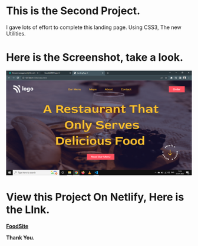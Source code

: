 # This is the Second Project.

I gave lots of effort to complete this landing page. Using CSS3, The new Utilities.

# Here is the Screenshot, take a look.

![Project-02](Overview.png)

# View this Project On Netlify, Here is the LInk.

**[FoodSite](https://newfoodsite.netlify.app/)**

**Thank You.**
